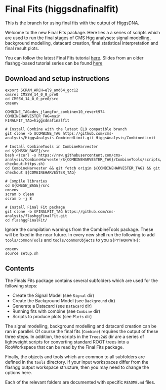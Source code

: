 # Final Fits (higgsdnafinalfit)

This is the branch for using final fits with the output of HiggsDNA.

Welcome to the new Final Fits package. Here lies a a series of scripts which are used to run the final stages of CMS Hgg analyses: signal modelling, background modelling, datacard creation, final statistical interpretation and final result plots.

You can follow the latest Final Fits tutorial [here](https://gitlab.cern.ch/jspah/higgsdna_finalfits_tutorial_24/-/tree/master). Slides from an older flashgg-based tutorial series can be found [here](https://indico.cern.ch/event/963619/contributions/4112177/attachments/2151275/3627204/finalfits_tutorial_201126.pdf)

## Download and setup instructions

```
export SCRAM_ARCH=el9_amd64_gcc12
cmsrel CMSSW_14_0_0_pre0
cd CMSSW_14_0_0_pre0/src
cmsenv

COMBINE_TAG=dev_jlangfor_combinev10_revert974
COMBINEHARVESTER_TAG=main
FINALFIT_TAG=higgsdnafinalfit

# Install Combine with the latest EL9 compatible branch
git clone -b $COMBINE_TAG https://github.com/cms-analysis/HiggsAnalysis-CombinedLimit.git HiggsAnalysis/CombinedLimit

# Install CombineTools in CombineHarvester
cd ${CMSSW_BASE}/src
bash <(curl -s https://raw.githubusercontent.com/cms-analysis/CombineHarvester/${COMBINEHARVESTER_TAG}/CombineTools/scripts/sparse-checkout-https.sh)
cd CombineHarvester && git fetch origin ${COMBINEHARVESTER_TAG} && git checkout ${COMBINEHARVESTER_TAG}

# Compile libraries
cd ${CMSSW_BASE}/src
cmsenv
scram b clean
scram b -j 8

# Install Final Fit package
git clone -b $FINALFIT_TAG https://github.com/cms-analysis/flashggFinalFit.git
cd flashggFinalFit/
```

Ignore the compilation warnings from the CombineTools package. These will be fixed in the near future. In every new shell run the following to add `tools/commonTools` and `tools/commonObjects` to you `${PYTHONPATH}`:
```
cmsenv
source setup.sh
```

## Contents
The Finals Fits package contains several subfolders which are used for the following steps:

* Create the Signal Model (see `Signal` dir)
* Create the Background Model (see `Background` dir)
* Generate a Datacard (see `Datacard` dir)
* Running fits with combine (see `Combine` dir)
* Scripts to produce plots (see `Plots` dir)

The signal modelling, background modelling and datacard creation can be ran in parallel. Of course the final fits (`Combine`) requires the output of these three steps. In addition, the scripts in the `Trees2WS` dir are a series of lightweight scripts for converting standard ROOT trees into a RooWorkspace that can be read by the Final Fits package.

Finally, the objects and tools which are common to all subfolders are defined in the `tools` directory. If your input workspaces differ from the flashgg output workspace structure, then you may need to change the options here.

Each of the relevant folders are documented with specific `README.md` files. 
